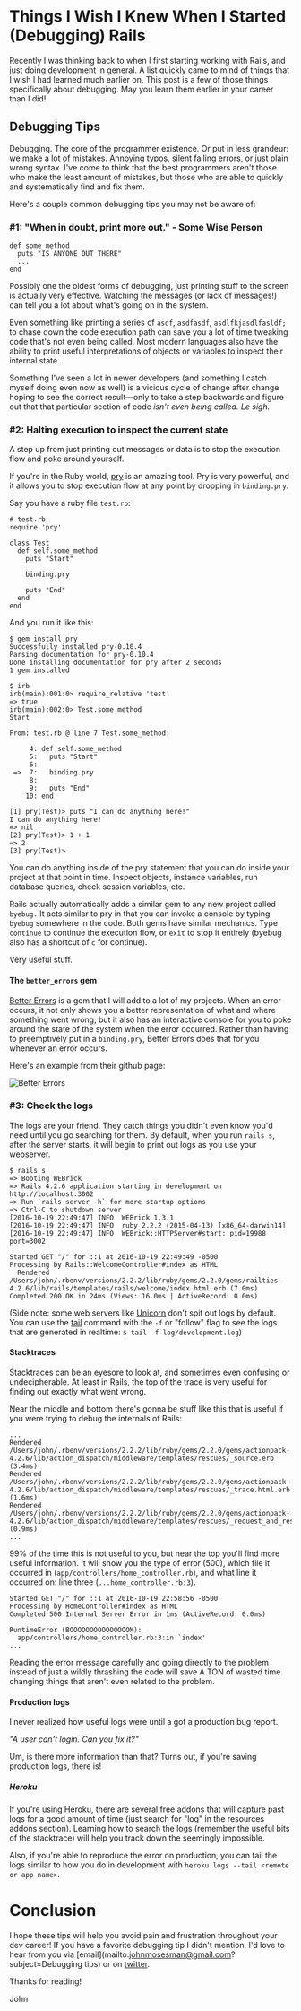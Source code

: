 # Things I Wish I Knew When I Started (Debugging) Rails

Recently I was thinking back to when I first starting working with Rails, and just doing development in general. A list quickly came to mind of things that I wish I had learned much earlier on. This post is a few of those things specifically about debugging. May you learn them earlier in your career than I did!

## Debugging Tips

Debugging. The core of the programmer existence. Or put in less grandeur: we make a lot of mistakes. Annoying typos, silent failing errors, or just plain wrong syntax. I've come to think that the best programmers aren't those who make the least amount of mistakes, but those who are able to quickly and systematically find and fix them.

Here's a couple common debugging tips you may not be aware of:

### #1: "When in doubt, print more out." - Some Wise Person

```
def some_method
  puts "IS ANYONE OUT THERE"
  ...
end
```

Possibly one the oldest forms of debugging, just printing stuff to the screen is actually very effective. Watching the messages (or lack of messages!) can tell you a lot about what's going on in the system.

Even something like printing a series of `asdf`, `asdfasdf`, `asdlfkjasdlfasldf;` to chase down the code execution path can save you a lot of time tweaking code that's not even being called. Most modern languages also have the ability to print useful interpretations of objects or variables to inspect their internal state.

Something I've seen a lot in newer developers (and something I catch myself doing even now as well) is a vicious cycle of change after change hoping to see the correct result—only to take a step backwards and figure out that that particular section of code _isn't even being called. Le sigh._

### #2: Halting execution to inspect the current state 

A step up from just printing out messages or data is to stop the execution flow and poke around yourself. 

If you're in the Ruby world, [pry](http://pryrepl.org/) is an amazing tool. Pry is very powerful, and it allows you to stop execution flow at any point by dropping in `binding.pry`.

Say you have a ruby file `test.rb`:

```
# test.rb
require 'pry'

class Test
  def self.some_method
    puts "Start"
    
    binding.pry
    
    puts "End"
  end
end
```

And you run it like this:

```
$ gem install pry
Successfully installed pry-0.10.4
Parsing documentation for pry-0.10.4
Done installing documentation for pry after 2 seconds
1 gem installed

$ irb
irb(main):001:0> require_relative 'test'
=> true
irb(main):002:0> Test.some_method
Start

From: test.rb @ line 7 Test.some_method:

     4: def self.some_method
     5:   puts "Start"
     6:
 =>  7:   binding.pry
     8:
     9:   puts "End"
    10: end

[1] pry(Test)> puts "I can do anything here!"
I can do anything here!
=> nil
[2] pry(Test)> 1 + 1
=> 2
[3] pry(Test)>
```

You can do anything inside of the pry statement that you can do inside your project at that point in time. Inspect objects, instance variables, run database queries, check session variables, etc.

Rails actually automatically adds a similar gem to any new project called `byebug.` It acts similar to pry in that you can invoke a console by typing `byebug` somewhere in the code. Both gems have similar mechanics. Type `continue` to continue the execution flow, or `exit` to stop it entirely (byebug also has a shortcut of `c` for continue).

Very useful stuff.

#### The `better_errors` gem

[Better Errors](https://github.com/charliesome/better_errors) is a gem that I will add to a lot of my projects. When an error occurs, it not only shows you a better representation of what and where something went wrong, but it also has an interactive console for you to poke around the state of the system when the error occurred. Rather than having to preemptively put in a `binding.pry`, Better Errors does that for you whenever an error occurs.

Here's an example from their github page:

![Better Errors](https://raw.githubusercontent.com/johnmosesman/blog/479857af12c6bddf12b0ef64fcbc1adac7a46c61/things_i_wish_i_knew/better_errors.png)

### #3: Check the logs

The logs are your friend. They catch things you didn't even know you'd need until you go searching for them. By default, when you run `rails s`, after the server starts, it will begin to print out logs as you use your webserver.

```
$ rails s
=> Booting WEBrick
=> Rails 4.2.6 application starting in development on http://localhost:3002
=> Run `rails server -h` for more startup options
=> Ctrl-C to shutdown server
[2016-10-19 22:49:47] INFO  WEBrick 1.3.1
[2016-10-19 22:49:47] INFO  ruby 2.2.2 (2015-04-13) [x86_64-darwin14]
[2016-10-19 22:49:47] INFO  WEBrick::HTTPServer#start: pid=19988 port=3002

Started GET "/" for ::1 at 2016-10-19 22:49:49 -0500
Processing by Rails::WelcomeController#index as HTML
  Rendered /Users/john/.rbenv/versions/2.2.2/lib/ruby/gems/2.2.0/gems/railties-4.2.6/lib/rails/templates/rails/welcome/index.html.erb (7.0ms)
Completed 200 OK in 24ms (Views: 16.0ms | ActiveRecord: 0.0ms)
```

(Side note: some web servers like [Unicorn](http://unicorn.bogomips.org/) don't spit out logs by default. You can use the [tail](https://en.wikipedia.org/wiki/Tail_(Unix)) command with the `-f` or "follow" flag to see the logs that are generated in realtime: `$ tail -f log/development.log`)

#### Stacktraces 

Stacktraces can be an eyesore to look at, and sometimes even confusing or undecipherable. At least in Rails, the top of the trace is very useful for finding out exactly what went wrong.

Near the middle and bottom there's gonna be stuff like this that is useful if you were trying to debug the internals of Rails:

```
...
Rendered /Users/john/.rbenv/versions/2.2.2/lib/ruby/gems/2.2.0/gems/actionpack-4.2.6/lib/action_dispatch/middleware/templates/rescues/_source.erb (3.4ms)
Rendered /Users/john/.rbenv/versions/2.2.2/lib/ruby/gems/2.2.0/gems/actionpack-4.2.6/lib/action_dispatch/middleware/templates/rescues/_trace.html.erb (1.6ms)
Rendered /Users/john/.rbenv/versions/2.2.2/lib/ruby/gems/2.2.0/gems/actionpack-4.2.6/lib/action_dispatch/middleware/templates/rescues/_request_and_response.html.erb (0.9ms)
...
```

99% of the time this is not useful to you, but near the top you'll find more useful information. It will show you the type of error (500), which file it occurred in (`app/controllers/home_controller.rb`), and what line it occurred on: line three (`...home_controller.rb:3`).

```
Started GET "/" for ::1 at 2016-10-19 22:58:56 -0500
Processing by HomeController#index as HTML
Completed 500 Internal Server Error in 1ms (ActiveRecord: 0.0ms)

RuntimeError (BOOOOOOOOOOOOOOOM):
  app/controllers/home_controller.rb:3:in `index'
...
```

Reading the error message carefully and going directly to the problem instead of just a wildly thrashing the code will save A TON of wasted time changing things that aren't even related to the problem.

#### Production logs

I never realized how useful logs were until a got a production bug report. 

*"A user can't login. Can you fix it?"*

Um, is there more information than that? Turns out, if you're saving production logs, there is!

##### Heroku

If you're using Heroku, there are several free addons that will capture past logs for a good amount of time (just search for "log" in the resources addons section). Learning how to search the logs (remember the useful bits of the stacktrace) will help you track down the seemingly impossible.

Also, if you're able to reproduce the error on production, you can tail the logs similar to how you do in development with `heroku logs --tail <remote or app name>`.

# Conclusion

I hope these tips will help you avoid pain and frustration throughout your dev career! If you have a favorite debugging tip I didn't mention, I'd love to hear from you via [email](mailto:johnmosesman@gmail.com?subject=Debugging tips) or on [twitter](https://twitter.com/johnmosesman). 

Thanks for reading!

John